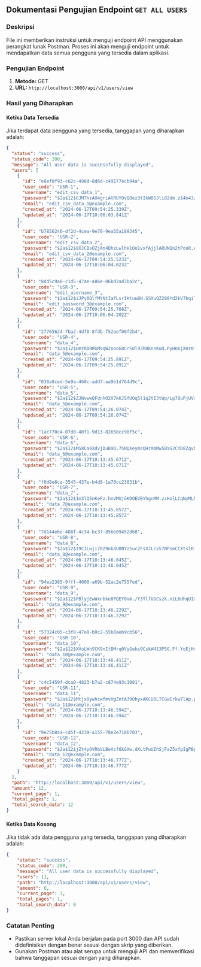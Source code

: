 ## Dokumentasi Pengujian Endpoint `GET ALL USERS`

### Deskripsi
File ini memberikan instruksi untuk menguji endpoint API menggunakan perangkat lunak Postman. Proses ini akan menguji endpoint untuk mendapatkan data semua pengguna yang tersedia dalam aplikasi.

### Pengujian Endpoint

1. **Metode:** GET
2. **URL:** `http://localhost:3000/api/v1/users/view`

### Hasil yang Diharapkan

#### Ketika Data Tersedia

Jika terdapat data pengguna yang tersedia, tanggapan yang diharapkan adalah:

```json
{
  "status": "success",
  "status_code": 200,
  "message": "All user data is successfully displayed",
  "users": [
    {
      "id": "e8ef0f93-c62c-498d-8d6d-c491774cb94a",
      "user_code": "USR-1",
      "username": "edit_csv_data_1",
      "password": "$2a$12$GJM7hzAU4griAtRUYOvQOez3tIkW05Jli82dm.z14m43/2AVG4JEe",
      "email": "edit_csv_data_1@example.com",
      "created_at": "2024-06-17T09:54:25.339Z",
      "updated_at": "2024-06-17T10:06:03.841Z"
    },
    {
      "id": "b7856240-df2d-4cea-9e70-9ea55a189345",
      "user_code": "USR-2",
      "username": "edit_csv_data_2",
      "password": "$2a$12$8XJCBsOZjAn4DhzLwlhH1Oo1vxfAjjlARUNQn2tPooR.AEhIV9rnW",
      "email": "edit_csv_data_2@example.com",
      "created_at": "2024-06-17T09:54:25.523Z",
      "updated_at": "2024-06-17T10:06:04.023Z"
    },
    {
      "id": "8dd5c9a8-c1d5-47ae-a86e-06bd2ad3ba2c",
      "user_code": "USR-3",
      "username": "edit_username_3",
      "password": "$2a$12$iJPy0QlfMtNtIaPLsrIKtuuBH.SSXuQZ288Yd2kV7bqiTsEXNoVCy",
      "email": "edit_password_3@example.com",
      "created_at": "2024-06-17T09:54:25.708Z",
      "updated_at": "2024-06-17T10:06:04.202Z"
    },
    {
      "id": "27765624-7ba2-4df0-8fdb-f52aef08f2b4",
      "user_code": "USR-4",
      "username": "data_4",
      "password": "$2a$12$UmYR0BRGM9qW2oooG8CrSOl93hBKnnKuQ.PyHO6jXHr0fXIO33Rym",
      "email": "data_5@example.com",
      "created_at": "2024-06-17T09:54:25.891Z",
      "updated_at": "2024-06-17T09:54:25.891Z"
    },
    {
      "id": "838a8ced-5e9a-468c-add7-aa9b1d764d9c",
      "user_code": "USR-5",
      "username": "data_5",
      "password": "$2a$12$ZJWvwwQFdnhO2X7kKJSfUOq5l1q2tI3tWp/ip7QuPjUVrjXd7CjHW",
      "email": "data_5@example.com",
      "created_at": "2024-06-17T09:54:26.074Z",
      "updated_at": "2024-06-17T09:54:26.074Z"
    },
    {
      "id": "1ac770c4-07d0-40f1-9d13-82658cc98f5c",
      "user_code": "USR-6",
      "username": "data_6",
      "password": "$2a$12$MS8Ca6XdvjDuB9D.75NQXeymsQHrXmMw5BYG2CYD8ZqvNo2KS6Xja",
      "email": "data_6@example.com",
      "created_at": "2024-06-17T10:13:45.671Z",
      "updated_at": "2024-06-17T10:13:45.671Z"
    },
    {
      "id": "f0d8e6ca-3545-437e-b4d8-1a70cc23831b",
      "user_code": "USR-7",
      "username": "data_7",
      "password": "$2a$12$1m3lQ5nKeFz.hnVMUjGKDOEVBYhgnMM.zsHolLCqNyMLMsv6XG2km",
      "email": "data_7@example.com",
      "created_at": "2024-06-17T10:13:45.857Z",
      "updated_at": "2024-06-17T10:13:45.857Z"
    },
    {
      "id": "7d144e6e-488f-4c34-bc37-856e09452d68",
      "user_code": "USR-8",
      "username": "data_8",
      "password": "$2a$12$I9CILwji70Z9n6dU0NYzSuc2FsXJLcvS7NPsmCCXtslR7IMh1P5Va",
      "email": "data_8@example.com",
      "created_at": "2024-06-17T10:13:46.045Z",
      "updated_at": "2024-06-17T10:13:46.045Z"
    },
    {
      "id": "94ea2385-9fff-4000-a69b-52ac2e7557ed",
      "user_code": "USR-9",
      "username": "data_9",
      "password": "$2a$12$FBlyjEwWxnbke8PQEY0vm./Y3TlfUGCszk.n1L6dhqUIXN4eY.fNe",
      "email": "data_9@example.com",
      "created_at": "2024-06-17T10:13:46.229Z",
      "updated_at": "2024-06-17T10:13:46.229Z"
    },
    {
      "id": "57324c05-c3f8-47e8-b0c2-55b8aeb9cb56",
      "user_code": "USR-10",
      "username": "data_10",
      "password": "$2a$12$XVuLWnSCK9nItBMrq0VyGeks9CskW413P5G.Ff.YoEjHqXAhTfsiC",
      "email": "data_10@example.com",
      "created_at": "2024-06-17T10:13:46.411Z",
      "updated_at": "2024-06-17T10:13:46.411Z"
    },
    {
      "id": "c4c5459f-dca0-4823-b7a2-c874e93c1001",
      "user_code": "USR-11",
      "username": "data_11",
      "password": "$2a$12$Mtjx8ywhcwfmvHgZntA39OhyxAKCUOLTCGwIrkw7lAp.ppBxqvkVO",
      "email": "data_11@example.com",
      "created_at": "2024-06-17T10:13:46.594Z",
      "updated_at": "2024-06-17T10:13:46.594Z"
    },
    {
      "id": "9e75b84a-cd5f-4239-a155-78e2e718b703",
      "user_code": "USR-12",
      "username": "data_12",
      "password": "$2a$12$jZt4yOVRbVLBeVcf6kGXw.dXLtPwUIhSjFaZ5xfpIgPBp7UAy1tTi",
      "email": "data_12@example.com",
      "created_at": "2024-06-17T10:13:46.777Z",
      "updated_at": "2024-06-17T10:13:46.777Z"
    }
  ],
  "path": "http://localhost:3000/api/v1/users/view",
  "amount": 12,
  "current_page": 1,
  "total_pages": 1,
  "total_search_data": 12
}
```

#### Ketika Data Kosong

Jika tidak ada data pengguna yang tersedia, tanggapan yang diharapkan adalah:

```json
{
    "status": "success",
    "status_code": 200,
    "message": "All user data is successfully displayed",
    "users": [],
    "path": "http://localhost:3000/api/v1/users/view",
    "amount": 0,
    "current_page": 1,
    "total_pages": 1,
    "total_search_data": 0
}
```

### Catatan Penting
- Pastikan server lokal Anda berjalan pada port 3000 dan API sudah didefinisikan dengan benar sesuai dengan skrip yang diberikan.
- Gunakan Postman atau alat serupa untuk menguji API dan memverifikasi bahwa tanggapan sesuai dengan yang diharapkan.